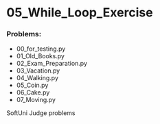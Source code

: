 # 05_While_Loop_Exercise

### Problems:
- 00_for_testing.py
- 01_Old_Books.py
- 02_Exam_Preparation.py
- 03_Vacation.py
- 04_Walking.py
- 05_Coin.py
- 06_Cake.py
- 07_Moving.py


SoftUni Judge problems
